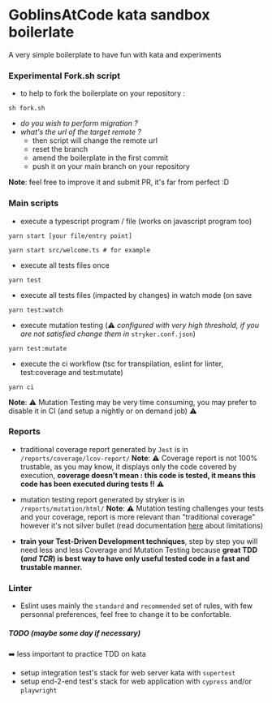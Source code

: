 # GoblinsAtCode kata sandbox boilerlate

A very simple boilerplate to have fun with kata and experiments

### Experimental Fork.sh script

- to help to fork the boilerplate on your repository : 
```shell
sh fork.sh
```
- _do you wish to perform migration ?_
- _what's the url of the target remote ?_
    - then script will change the remote url
    - reset the branch
    - amend the boilerplate in the first commit
    - push it on your main branch on your repository

__Note__: feel free to improve it and submit PR, it's far from perfect :D

### Main scripts

- execute a typescript program / file (works on javascript program too) 
```shell
yarn start [your file/entry point]

yarn start src/welcome.ts # for example
```

- execute all tests files once 
```shell
yarn test
```

- execute all tests files (impacted by changes) in watch mode (on save 
```shell
yarn test:watch
```

- execute mutation testing (:warning: _configured with very high threshold, if you are not satisfied change them in_ `stryker.conf.json`)
```shell
yarn test:mutate
```

- execute the ci workflow (tsc for transpilation, eslint for linter, test:coverage and test:mutate) 
```shell
yarn ci
```

__Note__: :warning: Mutation Testing may be very time consuming, you may prefer to disable it in CI (and setup a nightly or on demand job) :warning:

### Reports

- traditional coverage report generated by `Jest` is in `/reports/coverage/lcov-report/`
__Note__: :warning: Coverage report is not 100% trustable, as you may know, it displays only the code covered by execution, **coverage doesn't mean : this code is tested, it means this code has been executed during tests !!** :warning:

- mutation testing report generated by stryker is in `/reports/mutation/html/`
__Note__: :warning: Mutation testing challenges your tests and your coverage, report is more relevant than "traditional coverage" however it's not silver bullet (read documentation [here](https://stryker-mutator.io/) about limitations)

- **train your Test-Driven Development techniques**, step by step you will need less and less Coverage and Mutation Testing because **great TDD (_and TCR_) is best way to have only useful tested code in a fast and trustable manner.** 

### Linter

- Eslint uses mainly the `standard` and `recommended` set of rules, with few personnal preferences, feel free to change it to be confortable.

##### TODO _(maybe some day if necessary_)

:arrow_right: less important to practice TDD on kata

- setup integration test's stack for web server kata with `supertest`
- setup end-2-end test's stack for web application with `cypress` and/or `playwright`
